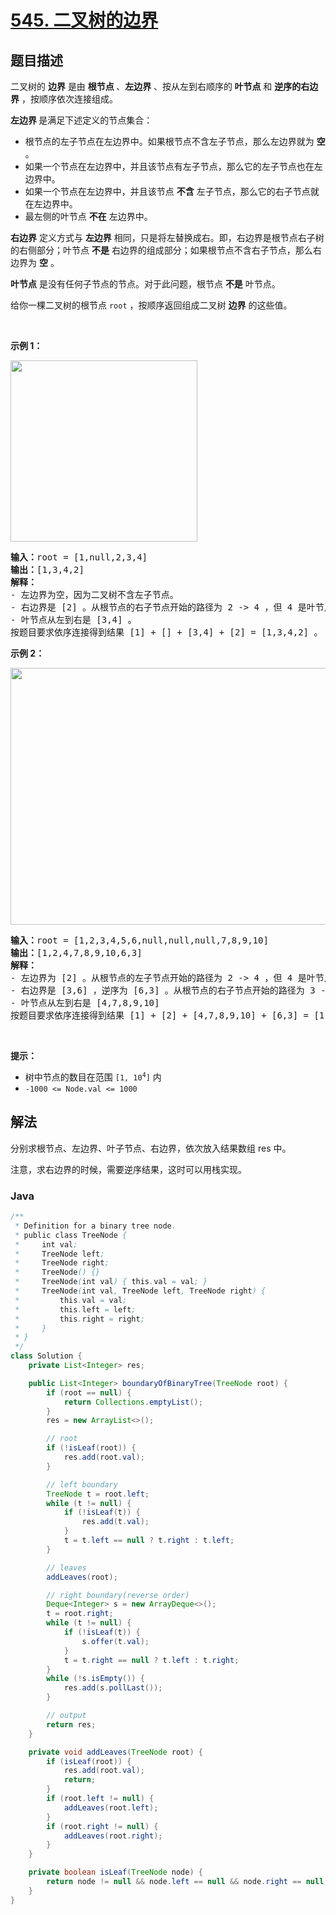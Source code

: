 # [545. 二叉树的边界](https://leetcode.cn/problems/boundary-of-binary-tree)

## 题目描述

<p>二叉树的 <strong>边界</strong> 是由 <strong>根节点 </strong>、<strong>左边界</strong> 、按从左到右顺序的<strong> 叶节点</strong> 和 <strong>逆序的右边界</strong> ，按顺序依次连接组成。</p>

<p><strong>左边界 </strong>是满足下述定义的节点集合：</p>

<ul>
	<li>根节点的左子节点在左边界中。如果根节点不含左子节点，那么左边界就为 <strong>空</strong> 。</li>
	<li>如果一个节点在左边界中，并且该节点有左子节点，那么它的左子节点也在左边界中。</li>
	<li>如果一个节点在左边界中，并且该节点 <strong>不含</strong> 左子节点，那么它的右子节点就在左边界中。</li>
	<li>最左侧的叶节点 <strong>不在</strong> 左边界中。</li>
</ul>

<p><strong>右边界</strong> 定义方式与 <strong>左边界</strong> 相同，只是将左替换成右。即，右边界是根节点右子树的右侧部分；叶节点 <strong>不是</strong> 右边界的组成部分；如果根节点不含右子节点，那么右边界为 <strong>空</strong> 。</p>

<p><strong>叶节点</strong> 是没有任何子节点的节点。对于此问题，根节点 <strong>不是</strong> 叶节点。</p>

<p>给你一棵二叉树的根节点 <code>root</code> ，按顺序返回组成二叉树 <strong>边界</strong> 的这些值。</p>

<p> </p>

<p><strong>示例 1：</strong></p>
<img alt="" src="https://fastly.jsdelivr.net/gh/doocs/leetcode@main/solution/0500-0599/0545.Boundary%20of%20Binary%20Tree/images/boundary1.jpg" style="width: 299px; height: 290px;" />
<pre>
<strong>输入：</strong>root = [1,null,2,3,4]
<strong>输出：</strong>[1,3,4,2]
<b>解释：</b>
- 左边界为空，因为二叉树不含左子节点。
- 右边界是 [2] 。从根节点的右子节点开始的路径为 2 -> 4 ，但 4 是叶节点，所以右边界只有 2 。
- 叶节点从左到右是 [3,4] 。
按题目要求依序连接得到结果 [1] + [] + [3,4] + [2] = [1,3,4,2] 。</pre>

<p><strong>示例 2：</strong></p>
<img alt="" src="https://fastly.jsdelivr.net/gh/doocs/leetcode@main/solution/0500-0599/0545.Boundary%20of%20Binary%20Tree/images/boundary2.jpg" style="width: 599px; height: 411px;" />
<pre>
<strong>输入：</strong>root = [1,2,3,4,5,6,null,null,null,7,8,9,10]
<strong>输出：</strong>[1,2,4,7,8,9,10,6,3]
<b>解释：</b>
- 左边界为 [2] 。从根节点的左子节点开始的路径为 2 -> 4 ，但 4 是叶节点，所以左边界只有 2 。
- 右边界是 [3,6] ，逆序为 [6,3] 。从根节点的右子节点开始的路径为 3 -> 6 -> 10 ，但 10 是叶节点。
- 叶节点从左到右是 [4,7,8,9,10]
按题目要求依序连接得到结果 [1] + [2] + [4,7,8,9,10] + [6,3] = [1,2,4,7,8,9,10,6,3] 。</pre>

<p> </p>

<p><strong>提示：</strong></p>

<ul>
	<li>树中节点的数目在范围 <code>[1, 10<sup>4</sup>]</code> 内</li>
	<li><code>-1000 <= Node.val <= 1000</code></li>
</ul>

## 解法

分别求根节点、左边界、叶子节点、右边界，依次放入结果数组 res 中。

注意，求右边界的时候，需要逆序结果，这时可以用栈实现。

### **Java**

```java
/**
 * Definition for a binary tree node.
 * public class TreeNode {
 *     int val;
 *     TreeNode left;
 *     TreeNode right;
 *     TreeNode() {}
 *     TreeNode(int val) { this.val = val; }
 *     TreeNode(int val, TreeNode left, TreeNode right) {
 *         this.val = val;
 *         this.left = left;
 *         this.right = right;
 *     }
 * }
 */
class Solution {
    private List<Integer> res;

    public List<Integer> boundaryOfBinaryTree(TreeNode root) {
        if (root == null) {
            return Collections.emptyList();
        }
        res = new ArrayList<>();

        // root
        if (!isLeaf(root)) {
            res.add(root.val);
        }

        // left boundary
        TreeNode t = root.left;
        while (t != null) {
            if (!isLeaf(t)) {
                res.add(t.val);
            }
            t = t.left == null ? t.right : t.left;
        }

        // leaves
        addLeaves(root);

        // right boundary(reverse order)
        Deque<Integer> s = new ArrayDeque<>();
        t = root.right;
        while (t != null) {
            if (!isLeaf(t)) {
                s.offer(t.val);
            }
            t = t.right == null ? t.left : t.right;
        }
        while (!s.isEmpty()) {
            res.add(s.pollLast());
        }

        // output
        return res;
    }

    private void addLeaves(TreeNode root) {
        if (isLeaf(root)) {
            res.add(root.val);
            return;
        }
        if (root.left != null) {
            addLeaves(root.left);
        }
        if (root.right != null) {
            addLeaves(root.right);
        }
    }

    private boolean isLeaf(TreeNode node) {
        return node != null && node.left == null && node.right == null;
    }
}
```
